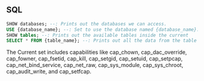 ## SQL
```sql
SHOW databases; --: Prints out the databases we can access.
USE {database_name}; --: Set to use the database named {database_name}.
SHOW tables; --: Prints out the available tables inside the current
SELECT * FROM {table_name}; --: Prints out all the data from the table {table_name}.
```

The Current set includes capabilities like cap_chown, cap_dac_override, cap_fowner, cap_fsetid, cap_kill, cap_setgid, cap_setuid, cap_setpcap, cap_net_bind_service, cap_net_raw, cap_sys_module, cap_sys_chroot, cap_audit_write, and cap_setfcap.